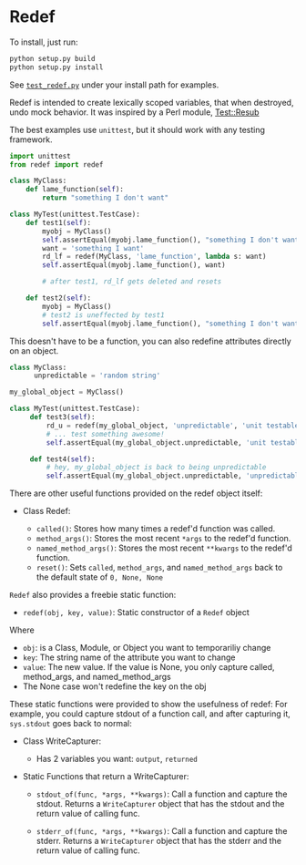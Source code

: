 # Redef

To install, just run:

```bash
python setup.py build
python setup.py install
```

See [`test_redef.py`](../blob/readme-tweaks/test_redef.py) under your install path for examples.

Redef is intended to create lexically scoped variables, that when destroyed, undo mock behavior.
It was inspired by a Perl module, [Test::Resub](http://search.cpan.org/~airwave/Test-Resub-1.02/lib/Test/Resub.pm)

The best examples use `unittest`, but it should work with any testing framework.

```python
import unittest
from redef import redef

class MyClass:
    def lame_function(self):
        return "something I don't want"

class MyTest(unittest.TestCase):
    def test1(self):
        myobj = MyClass()
        self.assertEqual(myobj.lame_function(), "something I don't want")
        want = 'something I want'
        rd_lf = redef(MyClass, 'lame_function', lambda s: want)
        self.assertEqual(myobj.lame_function(), want)

        # after test1, rd_lf gets deleted and resets

    def test2(self):        
        myobj = MyClass()
        # test2 is uneffected by test1
        self.assertEqual(myobj.lame_function(), "something I don't want")
```

This doesn't have to be a function, you can also redefine attributes directly on an object.

```python
class MyClass:
      unpredictable = 'random string'

my_global_object = MyClass()

class MyTest(unittest.TestCase):
     def test3(self):
         rd_u = redef(my_global_object, 'unpredictable', 'unit testable string')
         # ... test something awesome!
         self.assertEqual(my_global_object.unpredictable, 'unit testable string')

     def test4(self):
         # hey, my_global_object is back to being unpredictable
         self.assertEqual(my_global_object.unpredictable, 'unpredictable')
```
         
There are other useful functions provided on the redef object itself:

* Class Redef:

    * `called()`:
        Stores how many times a redef'd function was called.
    * `method_args()`:
        Stores the most recent `*args` to the redef'd function.
    * `named_method_args()`:
        Stores the most recent `**kwargs` to the redef'd function.
    * `reset()`:
        Sets `called`, `method_args`, and `named_method_args` back to the default state of `0, None, None`

`Redef` also provides a freebie static function:

* `redef(obj, key, value)`:
    Static constructor of a `Redef` object

Where
  * `obj`: is a Class, Module, or Object you want to temporariliy change
  * `key`: The string name of the attribute you want to change
  * `value`: The new value.  If the value is None, you only capture called, method_args, and named_method_args
   * The None case won't redefine the key on the obj

These static functions were provided to show the usefulness of redef: 
For example, you could capture stdout of a function call, and after capturing it,
`sys.stdout` goes back to normal:

* Class WriteCapturer:
    * Has 2 variables you want: `output`, `returned`

* Static Functions that return a WriteCapturer:
    * `stdout_of(func, *args, **kwargs)`:
        Call a function and capture the stdout.
        Returns a `WriteCapturer` object that has the stdout and the return value of calling func.

    * `stderr_of(func, *args, **kwargs)`:
        Call a function and capture the stderr.
        Returns a `WriteCapturer` object that has the stderr and the return value of calling func.
        
